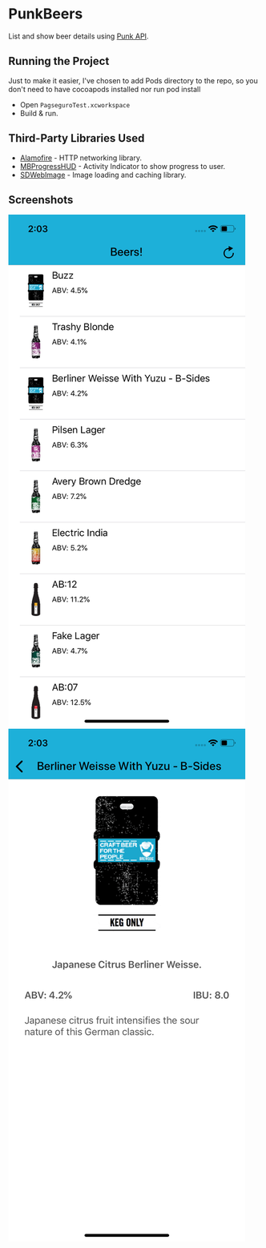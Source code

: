 # PunkBeers
List and show beer details using [Punk API](https://punkapi.com).

## Running the Project
Just to make it easier, I've chosen to add Pods directory to the repo, so you don't need to have cocoapods installed nor run pod install

- Open `PagseguroTest.xcworkspace`
- Build & run.

## Third-Party Libraries Used

- [Alamofire](https://github.com/Alamofire/Alamofire) - HTTP networking library.
- [MBProgressHUD](https://github.com/jdg/MBProgressHUD) - Activity Indicator to show progress to user.
- [SDWebImage](https://github.com/SDWebImage/SDWebImage) - Image loading and caching library.

## Screenshots
<img src="https://github.com/di0g0/punkBeers/blob/master/Screenshots/list.png">
<img src="https://github.com/di0g0/punkBeers/blob/master/Screenshots/detail.png">
